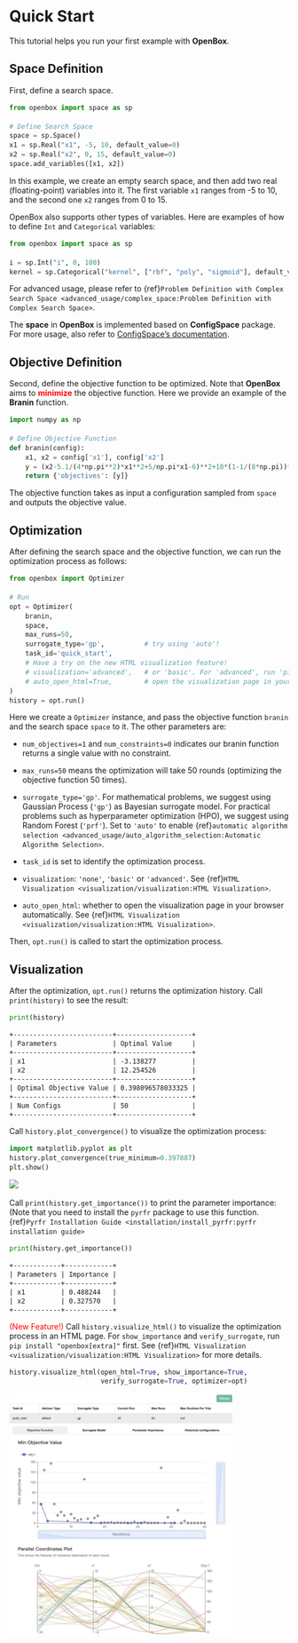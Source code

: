 # Quick Start

This tutorial helps you run your first example with **OpenBox**.

## Space Definition

First, define a search space.

```python
from openbox import space as sp

# Define Search Space
space = sp.Space()
x1 = sp.Real("x1", -5, 10, default_value=0)
x2 = sp.Real("x2", 0, 15, default_value=0)
space.add_variables([x1, x2])
```

In this example, we create an empty search space, and then add two real (floating-point) variables into it.
The first variable `x1` ranges from -5 to 10, and the second one `x2` ranges from 0 to 15.

OpenBox also supports other types of variables.
Here are examples of how to define `Int` and `Categorical` variables:

```python
from openbox import space as sp

i = sp.Int("i", 0, 100) 
kernel = sp.Categorical("kernel", ["rbf", "poly", "sigmoid"], default_value="rbf")
```

For advanced usage, please refer to {ref}`Problem Definition with Complex Search Space <advanced_usage/complex_space:Problem Definition with Complex Search Space>`.

The **space** in **OpenBox** is implemented based on **ConfigSpace** package.
For more usage, also refer to [ConfigSpace’s documentation](https://automl.github.io/ConfigSpace/master/index.html).

## Objective Definition

Second, define the objective function to be optimized.
Note that **OpenBox** aims to <font color=#FF0000>**minimize**</font> the objective function.
Here we provide an example of the **Branin** function.

```python
import numpy as np

# Define Objective Function
def branin(config):
    x1, x2 = config['x1'], config['x2']
    y = (x2-5.1/(4*np.pi**2)*x1**2+5/np.pi*x1-6)**2+10*(1-1/(8*np.pi))*np.cos(x1)+10
    return {'objectives': [y]}
```

The objective function takes as input a configuration sampled from `space`
and outputs the objective value.

## Optimization

After defining the search space and the objective function, we can run the optimization process 
as follows:

```python
from openbox import Optimizer

# Run
opt = Optimizer(
    branin,
    space,
    max_runs=50,
    surrogate_type='gp',          # try using 'auto'!
    task_id='quick_start',
    # Have a try on the new HTML visualization feature!
    # visualization='advanced',   # or 'basic'. For 'advanced', run 'pip install "openbox[extra]"' first
    # auto_open_html=True,        # open the visualization page in your browser automatically
)
history = opt.run()
```

Here we create a `Optimizer` instance, and pass the objective function `branin` and the 
search space `space` to it. The other parameters are:

+ `num_objectives=1` and `num_constraints=0` indicates our branin function returns a single value with no 
constraint. 

+ `max_runs=50` means the optimization will take 50 rounds (optimizing the objective function 50 times). 

+ `surrogate_type='gp'`. For mathematical problems, we suggest using Gaussian Process (`'gp'`) as Bayesian surrogate
model. For practical problems such as hyperparameter optimization (HPO), we suggest using Random Forest (`'prf'`).
Set to `'auto'` to enable 
{ref}`automatic algorithm selection <advanced_usage/auto_algorithm_selection:Automatic Algorithm Selection>`.

+ `task_id` is set to identify the optimization process.

+ `visualization`: `'none'`, `'basic'` or `'advanced'`.
See {ref}`HTML Visualization <visualization/visualization:HTML Visualization>`.

+ `auto_open_html`: whether to open the visualization page in your browser automatically. 
See {ref}`HTML Visualization <visualization/visualization:HTML Visualization>`.

Then, `opt.run()` is called to start the optimization process.

## Visualization

After the optimization, `opt.run()` returns the optimization history.
Call `print(history)` to see the result:

```python
print(history)
```

```
+-------------------------+-------------------+
| Parameters              | Optimal Value     |
+-------------------------+-------------------+
| x1                      | -3.138277         |
| x2                      | 12.254526         |
+-------------------------+-------------------+
| Optimal Objective Value | 0.398096578033325 |
+-------------------------+-------------------+
| Num Configs             | 50                |
+-------------------------+-------------------+
```

Call `history.plot_convergence()` to visualize the optimization process:

```python
import matplotlib.pyplot as plt
history.plot_convergence(true_minimum=0.397887)
plt.show()
```

<img src="../../imgs/plot_convergence_branin.png" width="60%" class="align-center">

Call `print(history.get_importance())` to print the parameter importance:
(Note that you need to install the `pyrfr` package to use this function.
{ref}`Pyrfr Installation Guide <installation/install_pyrfr:pyrfr installation guide>`

```python
print(history.get_importance())
```

```
+------------+------------+
| Parameters | Importance |
+------------+------------+
| x1         | 0.488244   |
| x2         | 0.327570   |
+------------+------------+
```

<font color=#FF0000>(New Feature!)</font>
Call `history.visualize_html()` to visualize the optimization process in an HTML page.
For `show_importance` and `verify_surrogate`, run `pip install "openbox[extra]"` first.
See {ref}`HTML Visualization <visualization/visualization:HTML Visualization>` for more details.

```python
history.visualize_html(open_html=True, show_importance=True,
                       verify_surrogate=True, optimizer=opt)
```

<img src="../../imgs/visualization/html_example_quick_start.jpg" width="80%" class="align-center">
